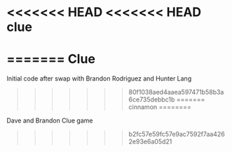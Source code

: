<<<<<<< HEAD
<<<<<<< HEAD
clue
====
=======
Clue
====

Initial code after swap with Brandon Rodriguez and Hunter Lang
>>>>>>> 80f1038aed4aaea597471b58b3a6ce735debbc1b
=======
cinnamon
========

Dave and Brandon Clue game
>>>>>>> b2fc57e59fc57e9ac7592f7aa4262e93e6a05d21

